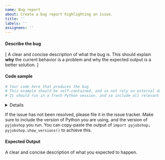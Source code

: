 ```yaml
---
name: Bug report
about: Create a bug report highlighting an issue.
title: ''
labels: ''
assignees: ''
---
```


#### Describe the bug

[ A clear and concise description of what the bug is. 
This should explain **why** the current behavior is a problem and why the expected output is a better solution. ]

#### Code sample

```python
# Your code here that produces the bug
# This example should be self-contained, and so not rely on external data.
# It should run in a fresh Python session, and so include all relevant imports.
```

<details>

**Note**: Please be sure you are using the latest released version of `pyjobshop`, or a recent build of `main`.
If your problem has been fixed in an unreleased version, you might be able to use `main` until a new release occurs.

**Note**: If you are using a released version, have you verified that the bug exists in the master branch of this repository?

</details>

If the issue has not been resolved, please file it in the issue tracker.
Make sure to include the version of Python you are using, and the version of `pyjobshop` you run.
You can copy-paste the output of `import pyjobshop; pyjobshop.show_versions()` to achieve this.

#### Expected Output

A clear and concise description of what you expected to happen.
